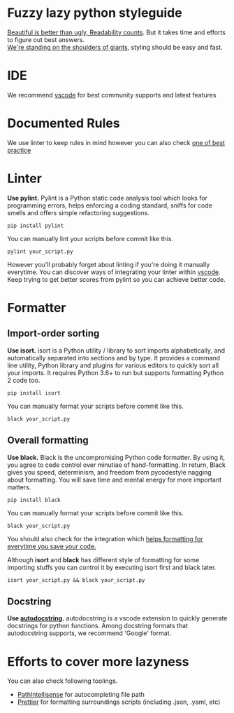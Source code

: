 # Fuzzy lazy python styleguide
[Beautiful is better than ugly, Readability counts](https://www.python.org/dev/peps/pep-0020/). But it takes time and efforts to figure out best answers.  
[We're standing on the shoulders of giants](https://github.com/trending/python), styling should be easy and fast.

# IDE
We recommend [vscode](https://code.visualstudio.com/) for best community supports and latest features

# Documented Rules

We use linter to keep rules in mind however you can also check [one of best practice](https://google.github.io/styleguide/pyguide.html)

# Linter

**Use pylint.** Pylint is a Python static code analysis tool which looks for programming errors, helps enforcing a coding standard, sniffs for code smells and offers simple refactoring suggestions.

```
pip install pylint
```
You can manually lint your scripts before commit like this.
```
pylint your_script.py
```
However you'll probably forget about linting if you're doing it manually everytime. You can discover ways of integrating your linter within [vscode](https://code.visualstudio.com/docs/python/linting).  
Keep trying to get better scores from pylint so you can achieve better code.

# Formatter

## Import-order sorting

**Use isort.** isort is a Python utility / library to sort imports alphabetically, and automatically separated into sections and by type. It provides a command line utility, Python library and plugins for various editors to quickly sort all your imports. It requires Python 3.6+ to run but supports formatting Python 2 code too.

```
pip install isort
```
You can manually format your scripts before commit like this.
```
black your_script.py
```

## Overall formatting

**Use black.** Black is the uncompromising Python code formatter. By using it, you agree to cede control over minutiae of hand-formatting. In return, Black gives you speed, determinism, and freedom from pycodestyle nagging about formatting. You will save time and mental energy for more important matters.

```
pip install black
```
You can manually format your scripts before commit like this.
```
black your_script.py
```
You should also check for the integration which [helps formatting for everytime you save your code.](https://code.visualstudio.com/docs/python/editing#_run-selectionline-in-terminal-repl)

Although **isort** and **black** has different style of formatting for some importing stuffs you can control it by executing isort first and black later.

```
isort your_script.py && black your_script.py
```

## Docstring

**Use [autodocstring](https://marketplace.visualstudio.com/items?itemName=njpwerner.autodocstring).** autodocstring is a vscode extension to quickly generate docstrings for python functions. Among docstring formats that autodocstring supports, we recommend 'Google' format.

# Efforts to cover more lazyness

You can also check following toolings.

* [PathIntellisense](https://marketplace.visualstudio.com/items?itemName=christian-kohler.path-intellisense) for autocompleting file path
* [Prettier](https://marketplace.visualstudio.com/items?itemName=esbenp.prettier-vscode) for formatting surroundings scripts (including .json, .yaml, etc)

